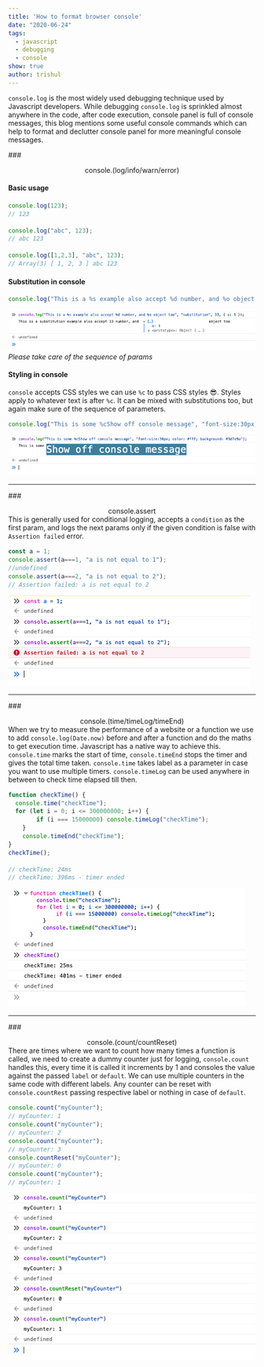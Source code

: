 ```yaml
---
title: 'How to format browser console'
date: "2020-06-24"
tags:
  - javascript
  - debugging
  - console
show: true
author: trishul
---
```


`console.log` is the most widely used debugging technique used by Javascript developers. While debugging `console.log` is sprinkled almost anywhere in the code, after code execution, console panel is full of console messages, this blog mentions some useful console commands which can help to format and declutter console panel for more meaningful console messages.

###<center> console.(log/info/warn/error) </center>
#### Basic usage

```Javascript
console.log(123);
// 123

console.log("abc", 123);
// abc 123

console.log([1,2,3], "abc", 123);
// Array(3) [ 1, 2, 3 ] abc 123
```

#### Substitution in console
```Javascript
console.log("This is a %s example also accept %d number, and %o object too", "substitution", 33, { a: 1 });
```
![substitution-console](./substitution-console.png)
*Please take care of the sequence of params*

#### Styling in console
`console` accepts CSS styles we can use `%c` to pass CSS styles 😎. Styles apply to whatever text is after `%c`. It can be mixed with substitutions too, but again make sure of the sequence of parameters.

```Javascript
console.log("This is some %cShow off console message", "font-size:30px; color: #fff; background: #3d7e9a");
```
![styled-console](./styled-console.png)

---
###<center> console.assert </center>
This is generally used for conditional logging, accepts a `condition` as the first param, and logs the next params only if the given condition is false with `Assertion failed` error.
```Javascript
const a = 1;
console.assert(a===1, "a is not equal to 1");
//undefined
console.assert(a===2, "a is not equal to 2");
// Assertion failed: a is not equal to 2
```
![assert-console](./assert-console.png)

---
###<center> console.(time/timeLog/timeEnd) </center>
When we try to measure the performance of a website or a function we use to add `console.log(Date.now)` before and after a function and do the maths to get execution time. Javascript has a native way to achieve this. `console.time` marks the start of time, `console.timeEnd` stops the timer and gives the total time taken. `console.time` takes label as a parameter in case you want to use multiple timers. `console.timeLog` can be used anywhere in between to check time elapsed till then.

```Javascript
function checkTime() {
  console.time("checkTime");
  for (let i = 0; i <= 300000000; i++) {
		if (i === 15000000) console.timeLog("checkTime");
	}
	console.timeEnd("checkTime");
}
checkTime();

// checkTime: 24ms
// checkTime: 396ms - timer ended
```
![time-console](./time-console.png)

---
###<center> console.(count/countReset) </center>
There are times where we want to count how many times a function is called, we need to create a dummy counter just for logging, `console.count` handles this, every time it is called it increments by 1 and consoles the value against the passed `label` or `default`. We can use multiple counters in the same code with different labels. Any counter can be reset with `console.countRest` passing respective label or nothing in case of `default`.

```Javascript
console.count("myCounter");
// myCounter: 1
console.count("myCounter");
// myCounter: 2
console.count("myCounter");
// myCounter: 3
console.countReset("myCounter");
// myCounter: 0
console.count("myCounter");
// myCounter: 1
```
![count-console](./count-console.png)
